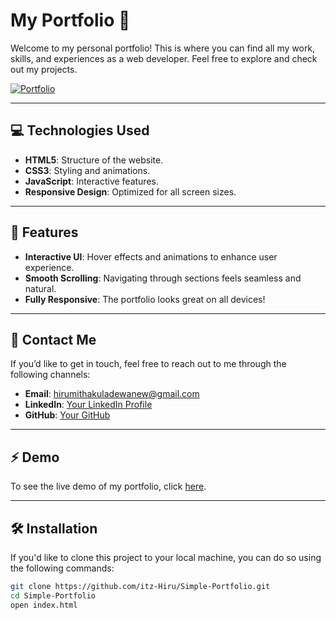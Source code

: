 # My Portfolio 🚀

Welcome to my personal portfolio! This is where you can find all my work, skills, and experiences as a web developer. Feel free to explore and check out my projects.

[![Portfolio](https://img.shields.io/badge/Portfolio-Website-blue)](https://yourportfolio.com)

---

## 💻 Technologies Used

- **HTML5**: Structure of the website.
- **CSS3**: Styling and animations.
- **JavaScript**: Interactive features.
- **Responsive Design**: Optimized for all screen sizes.

---

## 🚀 Features

- **Interactive UI**: Hover effects and animations to enhance user experience.
- **Smooth Scrolling**: Navigating through sections feels seamless and natural.
- **Fully Responsive**: The portfolio looks great on all devices!

---

## 📧 Contact Me

If you’d like to get in touch, feel free to reach out to me through the following channels:

- **Email**: hirumithakuladewanew@gmail.com
- **LinkedIn**: [Your LinkedIn Profile](https://www.linkedin.com/in/hirumitha)
- **GitHub**: [Your GitHub](https://github.com/itz-Hiru)

---

## ⚡ Demo

To see the live demo of my portfolio, click [here](https://yourportfolio.com).

---

## 🛠 Installation

If you'd like to clone this project to your local machine, you can do so using the following commands:

```bash
git clone https://github.com/itz-Hiru/Simple-Portfolio.git
cd Simple-Portfolio
open index.html
